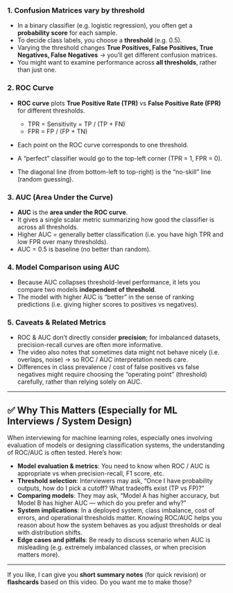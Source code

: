 ### 1. Confusion Matrices vary by threshold

* In a binary classifier (e.g. logistic regression), you often get a **probability score** for each sample.
* To decide class labels, you choose a **threshold** (e.g. 0.5).
* Varying the threshold changes **True Positives, False Positives, True Negatives, False Negatives** → you’ll get different confusion matrices.
* You might want to examine performance across **all thresholds**, rather than just one.

### 2. ROC Curve

* **ROC curve** plots **True Positive Rate (TPR)** vs **False Positive Rate (FPR)** for different thresholds.

  * TPR = Sensitivity = TP / (TP + FN)
  * FPR = FP / (FP + TN)
* Each point on the ROC curve corresponds to one threshold.
* A “perfect” classifier would go to the top-left corner (TPR = 1, FPR = 0).
* The diagonal line (from bottom-left to top-right) is the “no-skill” line (random guessing).

### 3. AUC (Area Under the Curve)

* **AUC** is the **area under the ROC curve**.
* It gives a single scalar metric summarizing how good the classifier is across all thresholds.
* Higher AUC = generally better classification (i.e. you have high TPR and low FPR over many thresholds).
* AUC = 0.5 is baseline (no better than random).

### 4. Model Comparison using AUC

* Because AUC collapses threshold-level performance, it lets you compare two models **independent of threshold**.
* The model with higher AUC is “better” in the sense of ranking predictions (i.e. giving higher scores to positives vs negatives).

### 5. Caveats & Related Metrics

* ROC & AUC don’t directly consider **precision**; for imbalanced datasets, precision-recall curves are often more informative.
* The video also notes that sometimes data might not behave nicely (i.e. overlaps, noise) → so ROC / AUC interpretation needs care.
* Differences in class prevalence / cost of false positives vs false negatives might require choosing the “operating point” (threshold) carefully, rather than relying solely on AUC.

---

## ✅ Why This Matters (Especially for ML Interviews / System Design)

When interviewing for machine learning roles, especially ones involving evaluation of models or designing classification systems, the understanding of ROC/AUC is often tested. Here’s how:

* **Model evaluation & metrics**: You need to know when ROC / AUC is appropriate vs when precision-recall, F1 score, etc.
* **Threshold selection**: Interviewers may ask, “Once I have probability outputs, how do I pick a cutoff? What tradeoffs exist (TP vs FP)?”
* **Comparing models**: They may ask, “Model A has higher accuracy, but Model B has higher AUC — which do you prefer and why?”
* **System implications**: In a deployed system, class imbalance, cost of errors, and operational thresholds matter. Knowing ROC/AUC helps you reason about how the system behaves as you adjust thresholds or deal with distribution shifts.
* **Edge cases and pitfalls**: Be ready to discuss scenario when AUC is misleading (e.g. extremely imbalanced classes, or when precision matters more).

---

If you like, I can give you **short summary notes** (for quick revision) or **flashcards** based on this video. Do you want me to make those?

[1]: https://www.youtube.com/watch?v=4jRBRDbJemM&utm_source=chatgpt.com "ROC and AUC, Clearly Explained! - YouTube"
